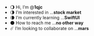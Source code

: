 - 🌖 Hi, I’m @**1qjc**
- 🌗 I’m interested in ...**stock market**
- 🌘 I’m currently learning ...**SwiftUI**
- 🌑 How to reach me ...**no other way**
- ☄️ I’m looking to collaborate on ...**mars**
